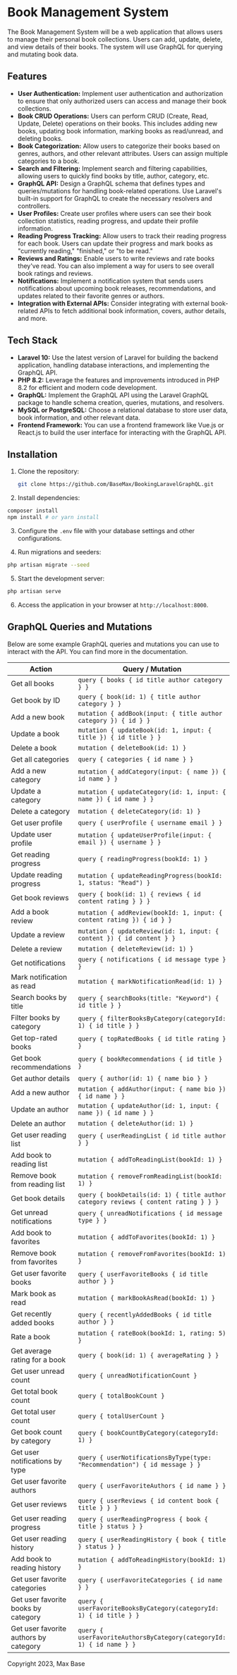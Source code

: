 # Book Management System

The Book Management System will be a web application that allows users to manage their personal book collections. Users can add, update, delete, and view details of their books. The system will use GraphQL for querying and mutating book data.

## Features

- **User Authentication:** Implement user authentication and authorization to ensure that only authorized users can access and manage their book collections.
- **Book CRUD Operations:** Users can perform CRUD (Create, Read, Update, Delete) operations on their books. This includes adding new books, updating book information, marking books as read/unread, and deleting books.
- **Book Categorization:** Allow users to categorize their books based on genres, authors, and other relevant attributes. Users can assign multiple categories to a book.
- **Search and Filtering:** Implement search and filtering capabilities, allowing users to quickly find books by title, author, category, etc.
- **GraphQL API:** Design a GraphQL schema that defines types and queries/mutations for handling book-related operations. Use Laravel's built-in support for GraphQL to create the necessary resolvers and controllers.
- **User Profiles:** Create user profiles where users can see their book collection statistics, reading progress, and update their profile information.
- **Reading Progress Tracking:** Allow users to track their reading progress for each book. Users can update their progress and mark books as "currently reading," "finished," or "to be read."
- **Reviews and Ratings:** Enable users to write reviews and rate books they've read. You can also implement a way for users to see overall book ratings and reviews.
- **Notifications:** Implement a notification system that sends users notifications about upcoming book releases, recommendations, and updates related to their favorite genres or authors.
- **Integration with External APIs:** Consider integrating with external book-related APIs to fetch additional book information, covers, author details, and more.

## Tech Stack

- **Laravel 10:** Use the latest version of Laravel for building the backend application, handling database interactions, and implementing the GraphQL API.
- **PHP 8.2:** Leverage the features and improvements introduced in PHP 8.2 for efficient and modern code development.
- **GraphQL:** Implement the GraphQL API using the Laravel GraphQL package to handle schema creation, queries, mutations, and resolvers.
- **MySQL or PostgreSQL:** Choose a relational database to store user data, book information, and other relevant data.
- **Frontend Framework:** You can use a frontend framework like Vue.js or React.js to build the user interface for interacting with the GraphQL API.

## Installation

1. Clone the repository:
   ```bash
   git clone https://github.com/BaseMax/BookingLaravelGraphQL.git
   ```

2. Install dependencies:

  ```bash
  composer install
  npm install # or yarn install
  ```

3. Configure the `.env` file with your database settings and other configurations.

4. Run migrations and seeders:

  ```bash
  php artisan migrate --seed
  ```

5. Start the development server:

  ```bash
  php artisan serve
  ```

6. Access the application in your browser at `http://localhost:8000`.

## GraphQL Queries and Mutations

Below are some example GraphQL queries and mutations you can use to interact with the API. You can find more in the documentation.

| Action                 | Query / Mutation                                                 |
|------------------------|------------------------------------------------------------------|
| Get all books          | `query { books { id title author category } }`                   |
| Get book by ID         | `query { book(id: 1) { title author category } }`                |
| Add a new book         | `mutation { addBook(input: { title author category }) { id } }`   |
| Update a book          | `mutation { updateBook(id: 1, input: { title }) { id title } }`   |
| Delete a book          | `mutation { deleteBook(id: 1) }`                                 |
| Get all categories     | `query { categories { id name } }`                              |
| Add a new category     | `mutation { addCategory(input: { name }) { id name } }`          |
| Update a category      | `mutation { updateCategory(id: 1, input: { name }) { id name } }`|
| Delete a category      | `mutation { deleteCategory(id: 1) }`                            |
| Get user profile       | `query { userProfile { username email } }`                      |
| Update user profile    | `mutation { updateUserProfile(input: { email }) { username } }`  |
| Get reading progress   | `query { readingProgress(bookId: 1) }`                          |
| Update reading progress| `mutation { updateReadingProgress(bookId: 1, status: "Read") }`  |
| Get book reviews       | `query { book(id: 1) { reviews { id content rating } } }`        |
| Add a book review      | `mutation { addReview(bookId: 1, input: { content rating }) { id } }` |
| Update a review        | `mutation { updateReview(id: 1, input: { content }) { id content } }` |
| Delete a review        | `mutation { deleteReview(id: 1) }`                               |
| Get notifications      | `query { notifications { id message type } }`                   |
| Mark notification as read | `mutation { markNotificationRead(id: 1) }`                    |
| Search books by title  | `query { searchBooks(title: "Keyword") { id title } }`           |
| Filter books by category | `query { filterBooksByCategory(categoryId: 1) { id title } }` |
| Get top-rated books    | `query { topRatedBooks { id title rating } }`                    |
| Get book recommendations| `query { bookRecommendations { id title } }`                    |
| Get author details     | `query { author(id: 1) { name bio } }`                          |
| Add a new author       | `mutation { addAuthor(input: { name bio }) { id name } }`        |
| Update an author       | `mutation { updateAuthor(id: 1, input: { name }) { id name } }`  |
| Delete an author       | `mutation { deleteAuthor(id: 1) }`                               |
| Get user reading list  | `query { userReadingList { id title author } }`                  |
| Add book to reading list | `mutation { addToReadingList(bookId: 1) }`                     |
| Remove book from reading list | `mutation { removeFromReadingList(bookId: 1) }`             |
| Get book details       | `query { bookDetails(id: 1) { title author category reviews { content rating } } }` |
| Get unread notifications | `query { unreadNotifications { id message type } }`             |
| Add book to favorites  | `mutation { addToFavorites(bookId: 1) }`                         |
| Remove book from favorites | `mutation { removeFromFavorites(bookId: 1) }`                 |
| Get user favorite books| `query { userFavoriteBooks { id title author } }`                |
| Mark book as read      | `mutation { markBookAsRead(bookId: 1) }`                         |
| Get recently added books | `query { recentlyAddedBooks { id title author } }`             |
| Rate a book            | `mutation { rateBook(bookId: 1, rating: 5) }`                   |
| Get average rating for a book | `query { book(id: 1) { averageRating } }`                  |
| Get user unread count  | `query { unreadNotificationCount }`                              |
| Get total book count   | `query { totalBookCount }`                                       |
| Get total user count   | `query { totalUserCount }`                                       |
| Get book count by category | `query { bookCountByCategory(categoryId: 1) }`               |
| Get user notifications by type | `query { userNotificationsByType(type: "Recommendation") { id message } }` |
| Get user favorite authors | `query { userFavoriteAuthors { id name } }`                   |
| Get user reviews       | `query { userReviews { id content book { title } } }`            |
| Get user reading progress | `query { userReadingProgress { book { title } status } }`       |
| Get user reading history | `query { userReadingHistory { book { title } status } }`         |
| Add book to reading history | `mutation { addToReadingHistory(bookId: 1) }`                |
| Get user favorite categories | `query { userFavoriteCategories { id name } }`               |
| Get user favorite books by category | `query { userFavoriteBooksByCategory(categoryId: 1) { id title } }` |
| Get user favorite authors by category | `query { userFavoriteAuthorsByCategory(categoryId: 1) { id name } }` |

Copyright 2023, Max Base
